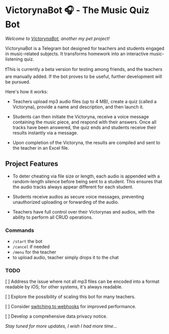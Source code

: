 # VictorynaBot 🎧 - The Music Quiz Bot

*Welcome to [VictorynaBot](https://t.me/AcademyVictorynaBot), another my pet project!*

VictorynaBot is a Telegram bot designed for teachers and students engaged in music-related subjects. It transforms homework into an interactive music-listening quiz.

❗️This is currently a beta version for testing among friends, and the teachers are manually added.
If the bot proves to be useful, further development will be pursued.

Here's how it works:

- Teachers upload mp3 audio files (up to 4 MB), create a quiz (called a Victoryna), provide a name and description, and then launch it.

- Students can then initiate the Victoryna, receive a voice message containing the music piece, and respond with their answers. Once all tracks have been answered, the quiz ends and students receive their results instantly via a message.

- Upon completion of the Victoryna, the results are compiled and sent to the teacher in an Excel file.

## Project Features

- To deter cheating via file size or length, each audio is appended with a random-length silence before being sent to a student. This ensures that the audio tracks always appear different for each student.

- Students receive audios as secure voice messages, preventing unauthorized uploading or forwarding of the audio.

- Teachers have full control over their Victorynas and audios, with the ability to perform all CRUD operations.

### Commands

- `/start` the bot
- `/cancel` if needed
- `/menu` for the teacher
- to upload audio, teacher simply drops it to the chat

### TODO

[   ] Address the issue where not all mp3 files can be encoded into a format readable by iOS; for other systems, it's always readable.

[   ] Explore the possibility of scaling this bot for many teachers.

[   ] Consider [switching to webhooks](https://github.com/python-telegram-bot/python-telegram-bot/wiki/Webhooks) for improved performance.

[   ] Develop a comprehensive data privacy notice.

*Stay tuned for more updates, I wish I had more time...*
